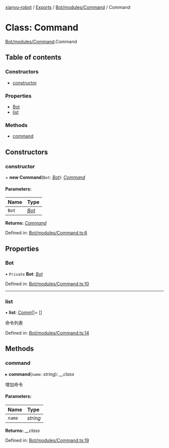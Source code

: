 [xianyu-robot](../README.md) / [Exports](../modules.md) / [Bot/modules/Command](../modules/bot_modules_command.md) / Command

# Class: Command

[Bot/modules/Command](../modules/bot_modules_command.md).Command

## Table of contents

### Constructors

- [constructor](bot_modules_command.command.md#constructor)

### Properties

- [Bot](bot_modules_command.command.md#bot)
- [list](bot_modules_command.command.md#list)

### Methods

- [command](bot_modules_command.command.md#command)

## Constructors

### constructor

\+ **new Command**(`Bot`: [*Bot*](bot_bot.bot.md)): [*Command*](bot_modules_command.command.md)

#### Parameters:

| Name | Type |
| :------ | :------ |
| `Bot` | [*Bot*](bot_bot.bot.md) |

**Returns:** [*Command*](bot_modules_command.command.md)

Defined in: [Bot/modules/Command.ts:6](https://github.com/blacktunes/xianyu-robot/blob/ba6672b/src/Bot/modules/Command.ts#L6)

## Properties

### Bot

• `Private` **Bot**: [*Bot*](bot_bot.bot.md)

Defined in: [Bot/modules/Command.ts:10](https://github.com/blacktunes/xianyu-robot/blob/ba6672b/src/Bot/modules/Command.ts#L10)

___

### list

• **list**: [*Comm*](bot_modules_command.comm.md)[]= []

命令列表

Defined in: [Bot/modules/Command.ts:14](https://github.com/blacktunes/xianyu-robot/blob/ba6672b/src/Bot/modules/Command.ts#L14)

## Methods

### command

▸ **command**(`name`: *string*): *\_\_class*

增加命令

#### Parameters:

| Name | Type |
| :------ | :------ |
| `name` | *string* |

**Returns:** *\_\_class*

Defined in: [Bot/modules/Command.ts:19](https://github.com/blacktunes/xianyu-robot/blob/ba6672b/src/Bot/modules/Command.ts#L19)

